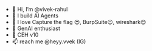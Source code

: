 - 👋 Hi, I’m @vivek-rahul
- 🤖 I build AI Agents
- 👀 I love Capture the flag 😍, BurpSuite😉, wireshark😊
- 🌱 GenAI enthusiast
- 💞️ CEH v10
- 📫 reach me @heyy.vvek (IG)

<!---
vivek-rahul/vivek-rahul is a ✨ special ✨ repository because its `README.md` (this file) appears on your GitHub profile.
You can click the Preview link to take a look at your changes.
--->
